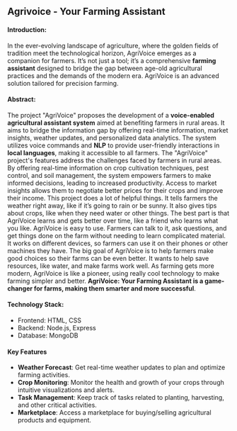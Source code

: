 ## Agrivoice - Your Farming Assistant
#### Introduction:
In the ever-evolving landscape of agriculture, where the golden fields of tradition meet the technological horizon, AgriVoice emerges as a companion for farmers. It’s not just a tool; it’s a comprehensive **farming assistant** designed to bridge the gap between age-old agricultural practices and the demands of the modern era. AgriVoice is an advanced solution tailored for precision farming.
#### Abstract:
The project "AgriVoice" proposes the development of a **voice-enabled agricultural assistant system** aimed at benefiting farmers in rural areas. It aims to bridge the information gap by offering real-time information, market insights, weather updates, and personalized data analytics. The system utilizes voice commands and **NLP** to provide user-friendly interactions in **local languages**, making it accessible to all farmers. The "AgriVoice" project's features address the challenges faced by farmers in rural areas. By offering real-time information on crop cultivation techniques, pest control, and soil management, the system empowers farmers to make informed decisions, leading to increased productivity. Access to market insights allows them to negotiate better prices for their crops and improve their income. 
This project does a lot of helpful things. It tells farmers the weather right away, like if it’s going to rain or be sunny. It also gives tips about crops, like when they need water or other things. The best part is that AgriVoice learns and gets better over time, like a friend who learns what you like. AgriVoice is easy to use. Farmers can talk to it, ask questions, and get things done on the farm without needing to learn complicated material. It works on different devices, so farmers can use it on their phones or other machines they have. The big goal of AgriVoice is to help farmers make good choices so their farms can be even better. It wants to help save resources, like water, and make farms work well. As farming gets more modern, AgriVoice is like a pioneer, using really cool technology to make farming simpler and better. **AgriVoice: Your Farming Assistant is a game-changer for farms, making them smarter and more successful**.
#### Technology Stack:
+ Frontend: HTML, CSS
+ Backend: Node.js, Express
+ Database: MongoDB
#### Key Features
+ **Weather Forecast**: Get real-time weather updates to plan and optimize farming activities.
+ **Crop Monitoring**: Monitor the health and growth of your crops through intuitive visualizations and alerts.
+ **Task Management**: Keep track of tasks related to planting, harvesting, and other critical activities.
+ **Marketplace**: Access a marketplace for buying/selling agricultural products and equipment.

